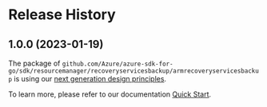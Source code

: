 # Release History

## 1.0.0 (2023-01-19)

The package of `github.com/Azure/azure-sdk-for-go/sdk/resourcemanager/recoveryservicesbackup/armrecoveryservicesbackup` is using our [next generation design principles](https://azure.github.io/azure-sdk/general_introduction.html).

To learn more, please refer to our documentation [Quick Start](https://aka.ms/azsdk/go/mgmt).